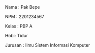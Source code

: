 Nama : Pak Bepe

NPM : 2201234567

Kelas : PBP A

Hobi: Tidur

Jurusan : Ilmu Sistem Informasi Komputer